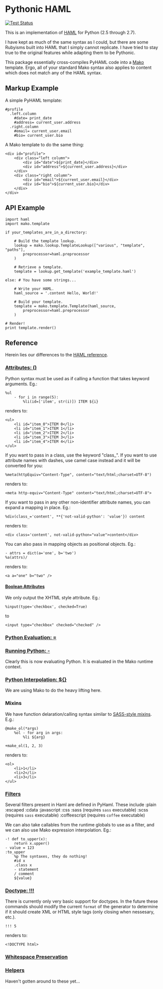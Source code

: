 # Pythonic HAML

[![Test Status](https://secure.travis-ci.org/mikeboers/PyHAML.png)](http://travis-ci.org/mikeboers/PyHAML)

This is an implementation of [HAML](http://haml-lang.com/) for Python (2.5 through 2.7).

I have kept as much of the same syntax as I could, but there are some Rubyisms built into HAML that I simply cannot replicate. I have tried to stay true to the original features while adapting them to be Pythonic.

This package essentially cross-compiles PyHAML code into a [Mako](http://www.makotemplates.org/) template. Ergo, all of your standard Mako syntax also applies to content which does not match any of the HAML syntax.

## Markup Example

A simple PyHAML template:

    #profile
      .left.column
        #date= print_date
        #address= current_user.address
      .right.column
        #email= current_user.email
        #bio= current_user.bio
    
A Mako template to do the same thing:

    <div id="profile">
        <div class="left column">
            <div id="date">${print_date}</div>
            <div id="address">${current_user.address}</div>
        </div>
        <div class="right column">
            <div id="email">${current_user.email}</div>
            <div id="bio">${current_user.bio}</div>
        </div>
    </div>

## API Example

    import haml
    import mako.template
    
    if your_templates_are_in_a_directory:
    
        # Build the template lookup.
        lookup = mako.lookup.TemplateLookup(["various", "template", "paths"],
            preprocessor=haml.preprocessor
        )
        
        # Retrieve a template.
        template = lookup.get_template('example_template.haml')
    
    else: # You have some strings...
    
        # Write your HAML.
        haml_source = '.content Hello, World!'
    
        # Build your template.
        template = mako.template.Template(haml_source,
            preprocessor=haml.preprocessor
        )
    
    # Render!
    print template.render()

    
## Reference

Herein lies our differences to the [HAML reference](http://haml-lang.com/docs/yardoc/file.HAML_REFERENCE.html).

### [Attributes: ()](http://haml-lang.com/docs/yardoc/file.HAML_REFERENCE.html#attributes)

Python syntax must be used as if calling a function that takes keyword arguments. Eg.:

    %ul
        - for i in range(5):
            %li(id=['item', str(i)]) ITEM ${i}
    
renders to:
    
    <ul>
        <li id="item_0">ITEM 0</li>
        <li id="item_1">ITEM 1</li>
        <li id="item_2">ITEM 2</li>
        <li id="item_3">ITEM 3</li>
        <li id="item_4">ITEM 4</li>
    </ul>

If you want to pass in a class, use the keyword "class_". If you want to use attribute names with dashes, use camel case instead and it will be converted for you:

    %meta(httpEquiv="Content-Type", content="text/html;charset=UTF-8")

renders to:

    <meta http-equiv="Content-Type" content="text/html;charset=UTF-8">

If you want to pass in any other non-identifier attribute names, you can expand a mapping in place. Eg.:

    %div(class_='content', **{'not-valid-python': 'value'}) content

renders to:

    <div class='content', not-valid-python="value">content</div>

You can also pass in mapping objects as positional objects. Eg.:

    - attrs = dict(a='one', b='two')
    %a(attrs)/

renders to:
    
    <a a="one" b="two" />


#### [Boolean Attributes](http://haml-lang.com/docs/yardoc/file.HAML_REFERENCE.html#boolean_attributes)

We only output the XHTML style attribute. Eg.:
    
    %input(type='checkbox', checked=True)

to
    
    <input type="checkbox" checked="checked" />
    
### [Python Evaluation: =](http://haml-lang.com/docs/yardoc/file.HAML_REFERENCE.html#ruby_evaluation)
### [Running Python: -](http://haml-lang.com/docs/yardoc/file.HAML_REFERENCE.html#running_ruby_)

Clearly this is now evaluating Python. It is evaluated in the Mako runtime context.

### [Python Interpolation: ${}](http://haml-lang.com/docs/yardoc/file.HAML_REFERENCE.html#ruby_interpolation_)

We are using Mako to do the heavy lifting here.

### Mixins

We have function delaration/calling syntax similar to [SASS-style mixins](http://sass-lang.com/docs/yardoc/file.INDENTED_SYNTAX.html#mixin_directives). E.g.:

    @make_ol(*args)
        %ol - for arg in args:
            %li ${arg}
    
    +make_ol(1, 2, 3)

renders to:

    <ol>
        <li>1</li>
        <li>2</li>
        <li>3</li>
    </ul>

### [Filters](http://haml-lang.com/docs/yardoc/file.HAML_REFERENCE.html#filters)

Several filters present in Haml are defined in PyHaml. These include
:plain
:escaped
:cdata
:javascript
:css
:sass (requires `sass` executable)
:scss (requires `sass` executable)
:coffeescript (requires `coffee` executable)

We can also take callables from the runtime globals to use as a filter, and we can also use Mako expression interpolation. Eg.:

    -! def to_upper(x):
        return x.upper()
    - value = 123
    :to_upper
        %p The syntaxes, they do nothing!
        #id x
        .class x
        - statement
        / comment
        ${value}

### [Doctype: !!!](http://haml-lang.com/docs/yardoc/file.HAML_REFERENCE.html#doctype_)

There is currently only very basic support for doctypes. In the future these commands should modify the current `format` of the generator to determine if it should create XML or HTML style tags (only closing when nessesary, etc.).

    !!! 5

renders to:

    <!DOCTYPE html>

### [Whitespace Preservation](http://haml-lang.com/docs/yardoc/file.HAML_REFERENCE.html#tilde)
### [Helpers](http://haml-lang.com/docs/yardoc/file.HAML_REFERENCE.html#helpers)

Haven't gotten around to these yet...
